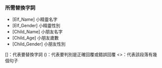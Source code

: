 ### 所需替換字詞

* [Elf_Name] 小精靈名字
* [Elf_Gender] 小精靈性別
* [Child_Name] 小朋友名字
* [Child_Age] 小朋友歲數
* [Child_Gender] 小朋友性別

[]：代表要替換字詞
()：代表要判別是正確回覆或錯誤回覆
<>：代表該段落有幾個句子
